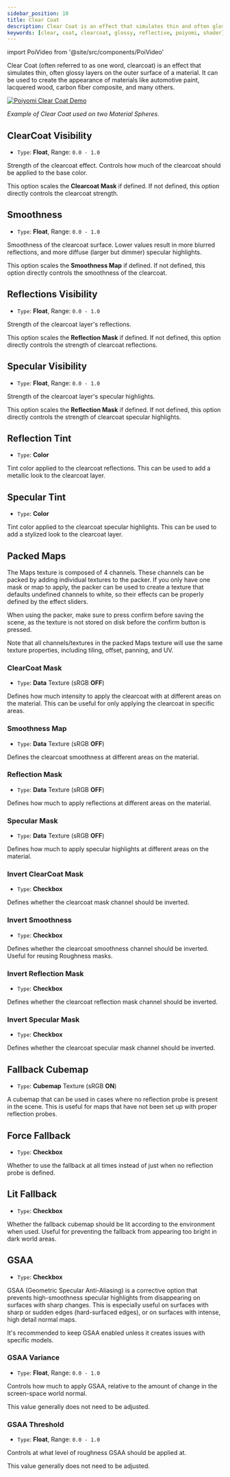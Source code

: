 ```yaml
---
sidebar_position: 10
title: Clear Coat
description: Clear Coat is an effect that simulates thin and often glossy layers on the outer surface of a Material. It is used to simulate the appearance of automotive paint, lacquered wood, carbon fiber, and many others.
keywords: [clear, coat, clearcoat, glossy, reflective, poiyomi, shader]
---
```

import PoiVideo from '@site/src/components/PoiVideo'

Clear Coat (often referred to as one word, clearcoat) is an effect that simulates thin, often glossy layers on the outer surface of a material. It can be used to create the appearance of materials like automotive paint, lacquered wood, carbon fiber composite, and many others.

<a target="_blank" href="/img/shading/PoiClearCoatDemo.png">
<img src="/img/shading/PoiClearCoatDemo.png" alt="Poiyomi Clear Coat Demo"/>
</a>

*Example of Clear Coat used on two Material Spheres.*

## ClearCoat Visibility

- `Type`: **Float**, Range: `0.0 - 1.0`

Strength of the clearcoat effect. Controls how much of the clearcoat should be applied to the base color. 

This option scales the **Clearcoat Mask** if defined. If not defined, this option directly controls the clearcoat strength.

## Smoothness

- `Type`: **Float**, Range: `0.0 - 1.0`

Smoothness of the clearcoat surface. Lower values result in more blurred reflections, and more diffuse (larger but dimmer) specular highlights.

This option scales the **Smoothness Map** if defined. If not defined, this option directly controls the smoothness of the clearcoat.

## Reflections Visibility

- `Type`: **Float**, Range: `0.0 - 1.0`

Strength of the clearcoat layer's reflections.

This option scales the **Reflection Mask** if defined. If not defined, this option directly controls the strength of clearcoat reflections.

## Specular Visibility

- `Type`: **Float**, Range: `0.0 - 1.0`

Strength of the clearcoat layer's specular highlights.

This option scales the **Reflection Mask** if defined. If not defined, this option directly controls the strength of clearcoat specular highlights.

## Reflection Tint

- `Type`: **Color**

Tint color applied to the clearcoat reflections. This can be used to add a metallic look to the clearcoat layer.

## Specular Tint

- `Type`: **Color**

Tint color applied to the clearcoat specular highlights. This can be used to add a stylized look to the clearcoat layer.

## Packed Maps

The Maps texture is composed of 4 channels. These channels can be packed by adding individual textures to the packer. If you only have one mask or map to apply, the packer can be used to create a texture that defaults undefined channels to white, so their effects can be properly defined by the effect sliders. 

When using the packer, make sure to press confirm before saving the scene, as the texture is not stored on disk before the confirm button is pressed.

Note that all channels/textures in the packed Maps texture will use the same texture properties, including tiling, offset, panning, and UV.

### ClearCoat Mask

- `Type`: **Data** Texture (sRGB **OFF**)

Defines how much intensity to apply the clearcoat with at different areas on the material. This can be useful for only applying the clearcoat in specific areas.

### Smoothness Map

- `Type`: **Data** Texture (sRGB **OFF**)

Defines the clearcoat smoothness at different areas on the material.

### Reflection Mask

- `Type`: **Data** Texture (sRGB **OFF**)

Defines how much to apply reflections at different areas on the material.

### Specular Mask

- `Type`: **Data** Texture (sRGB **OFF**)

Defines how much to apply specular highlights at different areas on the material.

### Invert ClearCoat Mask

- `Type`: **Checkbox**

Defines whether the clearcoat mask channel should be inverted.

### Invert Smoothness

- `Type`: **Checkbox**

Defines whether the clearcoat smoothness channel should be inverted. Useful for reusing Roughness masks.

### Invert Reflection Mask

- `Type`: **Checkbox**

Defines whether the clearcoat reflection mask channel should be inverted.

### Invert Specular Mask

- `Type`: **Checkbox**

Defines whether the clearcoat specular mask channel should be inverted.

## Fallback Cubemap

- `Type`: **Cubemap** Texture (sRGB **ON**)

A cubemap that can be used in cases where no reflection probe is present in the scene. This is useful for maps that have not been set up with proper reflection probes.

## Force Fallback

- `Type`: **Checkbox**

Whether to use the fallback at all times instead of just when no reflection probe is defined.

## Lit Fallback

- `Type`: **Checkbox**

Whether the fallback cubemap should be lit according to the environment when used. Useful for preventing the fallback from appearing too bright in dark world areas.

## GSAA

- `Type`: **Checkbox**

GSAA (Geometric Specular Anti-Aliasing) is a corrective option that prevents high-smoothness specular highlights from disappearing on surfaces with sharp changes. This is especially useful on surfaces with sharp or sudden edges (hard-surfaced edges), or on surfaces with intense, high detail normal maps.

It's recommended to keep GSAA enabled unless it creates issues with specific models.

### GSAA Variance

- `Type`: **Float**, Range: `0.0 - 1.0`

Controls how much to apply GSAA, relative to the amount of change in the screen-space world normal.

This value generally does not need to be adjusted.

### GSAA Threshold

- `Type`: **Float**, Range: `0.0 - 1.0`

Controls at what level of roughness GSAA should be applied at.

This value generally does not need to be adjusted.
